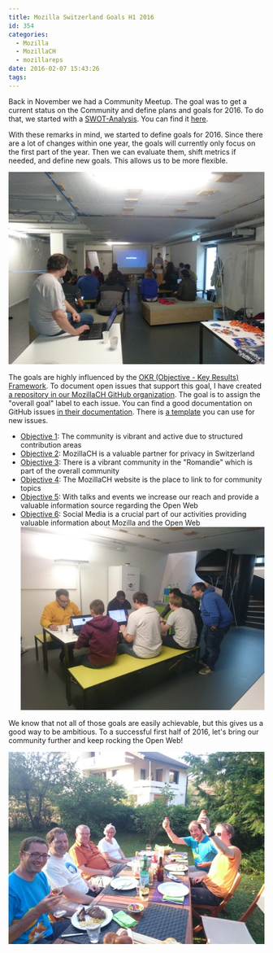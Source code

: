 ```yaml
---
title: Mozilla Switzerland Goals H1 2016
id: 354
categories:
  - Mozilla
  - MozillaCH
  - mozillareps
date: 2016-02-07 15:43:26
tags:
---
```


Back in November we had a Community Meetup. The goal was to get a current status on the Community and define plans and goals for 2016\. To do that, we started with a [SWOT-Analysis](https://en.wikipedia.org/wiki/SWOT_analysis). You can find it [here](https://docs.google.com/spreadsheets/d/1CtC9L1VR3uE3wcO90sIXgdRnqKyQGHPsBbIJQn-3qVY/edit#gid=0).

With these remarks in mind, we started to define goals for 2016\. Since there are a lot of changes within one year, the goals will currently only focus on the first part of the year. Then we can evaluate them, shift metrics if needed, and define new goals. This allows us to be more flexible.

![](/images/2016/02/CRgk487XIAAwpkg.jpg)

The goals are highly influenced by the [OKR (Objective - Key Results) Framework](http://eleganthack.com/the-art-of-the-okr/). To document open issues that support this goal, I have created [a repository in our MozillaCH GitHub organization](https://github.com/mozillach/participation). The goal is to assign the "overall goal" label to each issue. You can find a good documentation on GitHub issues [in their documentation](https://help.github.com/articles/about-issues/). There is [a template](https://github.com/mozillach/participation/issues/1) you can use for new issues.

*   [Objective 1](https://github.com/mozillach/participation/issues/3): The community is vibrant and active due to structured contribution areas
*   [Objective 2](https://github.com/mozillach/participation/issues/4): MozillaCH is a valuable partner for privacy in Switzerland
*   [Objective 3](https://github.com/mozillach/participation/issues/5): There is a vibrant community in the "Romandie" which is part of the overall community
*   [Objective 4](https://github.com/mozillach/participation/issues/6): The MozillaCH website is the place to link to for community topics
*   [Objective 5](https://github.com/mozillach/participation/issues/7): With talks and events we increase our reach and provide a valuable information source regarding the Open Web
*   [Objective 6](https://github.com/mozillach/participation/issues/8): Social Media is a crucial part of our activities providing valuable information about Mozilla and the Open Web
![CRhvD5rWwAEDmGp](/images/2016/02/CRhvD5rWwAEDmGp.jpg)

We know that not all of those goals are easily achievable, but this gives us a good way to be ambitious. To a successful first half of 2016, let's bring our community further and keep rocking the Open Web!

![CL52IqpWIAAQN0Y](/images/2016/02/CL52IqpWIAAQN0Y.jpg)